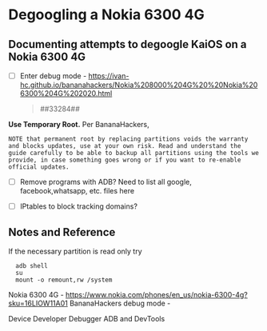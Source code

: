 # Degoogling a Nokia 6300 4G
## Documenting attempts to degoogle KaiOS on a Nokia 6300 4G

- [ ] Enter debug mode - https://ivan-hc.github.io/bananahackers/Nokia%208000%204G%20%20Nokia%206300%204G%202020.html
    >*#*#33284#*#*
    
 **Use Temporary Root.** Per BananaHackers,
 ```
 NOTE that permanent root by replacing partitions voids the warranty and blocks updates, use at your own risk. Read and understand the guide carefully to be able to backup all partitions using the tools we provide, in case something goes wrong or if you want to re-enable official updates.
```



- [ ] Remove programs with ADB?
    Need to list all google, facebook,whatsapp, etc. files here
- [ ] IPtables to block tracking domains?



## Notes and Reference

If the necessary partition is read only try
```
  adb shell
  su
  mount -o remount,rw /system
```

Nokia 6300 4G - https://www.nokia.com/phones/en_us/nokia-6300-4g?sku=16LIOW11A01
BananaHackers debug mode - 



Device
    Developer
        Debugger
            ADB and DevTools 
